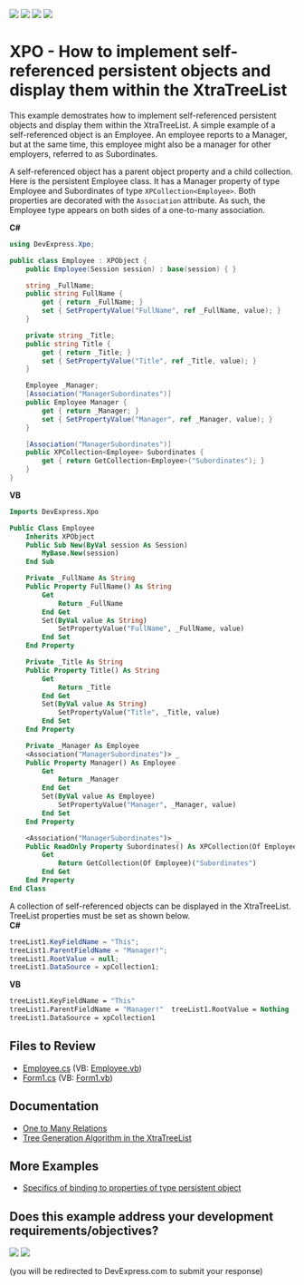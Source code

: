<!-- default badges list -->
![](https://img.shields.io/endpoint?url=https://codecentral.devexpress.com/api/v1/VersionRange/128586024/24.2.1%2B)
[![](https://img.shields.io/badge/Open_in_DevExpress_Support_Center-FF7200?style=flat-square&logo=DevExpress&logoColor=white)](https://supportcenter.devexpress.com/ticket/details/E744)
[![](https://img.shields.io/badge/📖_How_to_use_DevExpress_Examples-e9f6fc?style=flat-square)](https://docs.devexpress.com/GeneralInformation/403183)
[![](https://img.shields.io/badge/💬_Leave_Feedback-feecdd?style=flat-square)](#does-this-example-address-your-development-requirementsobjectives)
<!-- default badges end -->

# XPO - How to implement self-referenced persistent objects and display them within the XtraTreeList

This example demostrates how to implement self-referenced persistent objects and display them within the XtraTreeList. A simple example of a self-referenced object is an Employee. An employee reports to a Manager, but at the same time, this employee might also be a manager for other employers, referred to as Subordinates.

A self-referenced object has a parent object property and a child collection. Here is the persistent Employee class. It has a Manager property of type Employee and Subordinates of type `XPCollection<Employee>`. Both properties are decorated with the `Association` attribute. As such, the Employee type appears on both sides of a one-to-many association.  

**C#**
```cs  
using DevExpress.Xpo;  

public class Employee : XPObject {  
    public Employee(Session session) : base(session) { }  

    string _FullName;  
    public string FullName {  
        get { return _FullName; }  
        set { SetPropertyValue("FullName", ref _FullName, value); }  
    }  

    private string _Title;  
    public string Title {  
        get { return _Title; }  
        set { SetPropertyValue("Title", ref _Title, value); }  
    }  

    Employee _Manager;  
    [Association("ManagerSubordinates")]  
    public Employee Manager {  
        get { return _Manager; }  
        set { SetPropertyValue("Manager", ref _Manager, value); }  
    }  

    [Association("ManagerSubordinates")]  
    public XPCollection<Employee> Subordinates {  
        get { return GetCollection<Employee>("Subordinates"); }  
    }  
}  
```  
**VB**  
```vb  
Imports DevExpress.Xpo  

Public Class Employee  
    Inherits XPObject  
    Public Sub New(ByVal session As Session)  
        MyBase.New(session)  
    End Sub  

    Private _FullName As String  
    Public Property FullName() As String  
        Get  
            Return _FullName  
        End Get  
        Set(ByVal value As String)  
            SetPropertyValue("FullName", _FullName, value)  
        End Set  
    End Property  

    Private _Title As String  
    Public Property Title() As String  
        Get  
            Return _Title  
        End Get  
        Set(ByVal value As String)  
            SetPropertyValue("Title", _Title, value)  
        End Set  
    End Property  

    Private _Manager As Employee  
    <Association("ManagerSubordinates")> _  
    Public Property Manager() As Employee  
        Get  
            Return _Manager  
        End Get  
        Set(ByVal value As Employee)  
            SetPropertyValue("Manager", _Manager, value)  
        End Set  
    End Property  

    <Association("ManagerSubordinates")> _  
    Public ReadOnly Property Subordinates() As XPCollection(Of Employee)  
        Get  
            Return GetCollection(Of Employee)("Subordinates")  
        End Get  
    End Property  
End Class  
```  
  
A collection of self-referenced objects can be displayed in the XtraTreeList. TreeList properties must be set as shown below.  
**C#**  
```cs  
treeList1.KeyFieldName = "This";  
treeList1.ParentFieldName = "Manager!";  
treeList1.RootValue = null;  
treeList1.DataSource = xpCollection1;  
```  
**VB**    
```vb  
treeList1.KeyFieldName = "This"  
treeList1.ParentFieldName = "Manager!"  treeList1.RootValue = Nothing  
treeList1.DataSource = xpCollection1  
```  
## Files to Review
* [Employee.cs](./CS/CS/Employee.cs) (VB: [Employee.vb](./VB/CS/Employee.vb))
* [Form1.cs](./CS/CS/Form1.cs) (VB: [Form1.vb](./VB/CS/Form1.vb))
  
## Documentation
* [One to Many Relations](https://docs.devexpress.com/XPO/2257/getting-started/tutorial-2-relations-one-to-many?v=19.2) 
* [Tree Generation Algorithm in the XtraTreeList](https://docs.devexpress.com/WindowsForms/198/controls-and-libraries/tree-list/feature-center/data-binding/tree-generation-algorithm-in-the-tree-list)
## More Examples
* [Specifics of binding to properties of type persistent object](https://supportcenter.devexpress.com/ticket/details/a2783/specifics-of-binding-to-properties-of-type-persistent-object)  


<!-- feedback -->
## Does this example address your development requirements/objectives?

[<img src="https://www.devexpress.com/support/examples/i/yes-button.svg"/>](https://www.devexpress.com/support/examples/survey.xml?utm_source=github&utm_campaign=xpo-how-to-implement-self-referenced-persistent-objects-and-display-them-within-the-xtra-tree-list&~~~was_helpful=yes) [<img src="https://www.devexpress.com/support/examples/i/no-button.svg"/>](https://www.devexpress.com/support/examples/survey.xml?utm_source=github&utm_campaign=xpo-how-to-implement-self-referenced-persistent-objects-and-display-them-within-the-xtra-tree-list&~~~was_helpful=no)

(you will be redirected to DevExpress.com to submit your response)
<!-- feedback end -->
